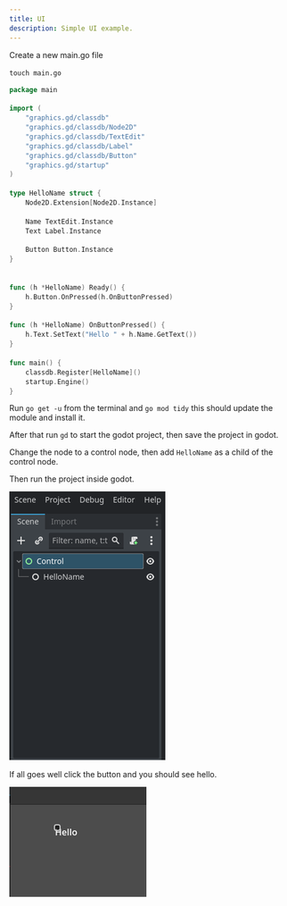 ```yaml
---
title: UI
description: Simple UI example.
---
```


Create a new main.go file

`touch main.go`


```go
package main

import (
	"graphics.gd/classdb"
	"graphics.gd/classdb/Node2D"
	"graphics.gd/classdb/TextEdit"
	"graphics.gd/classdb/Label"
	"graphics.gd/classdb/Button"
	"graphics.gd/startup"
)

type HelloName struct {
	Node2D.Extension[Node2D.Instance]

	Name TextEdit.Instance
	Text Label.Instance

	Button Button.Instance
}


func (h *HelloName) Ready() {
	h.Button.OnPressed(h.OnButtonPressed)
}

func (h *HelloName) OnButtonPressed() {
	h.Text.SetText("Hello " + h.Name.GetText())
}

func main() {
	classdb.Register[HelloName]()
	startup.Engine()
}
```

Run `go get -u` from the terminal and `go mod tidy`
this should update the module and install it.


After that run `gd` to start the godot project, then save the project in godot.

Change the node to a control node, then add `HelloName` as a child of the control node.

Then run the project inside godot.

![Node Tree](../../../../assets/tutorials/name/HelloName.png)


If all goes well click the button and you should see hello.


![Running Hello](../../../../assets/tutorials/name/runninghello.png)
